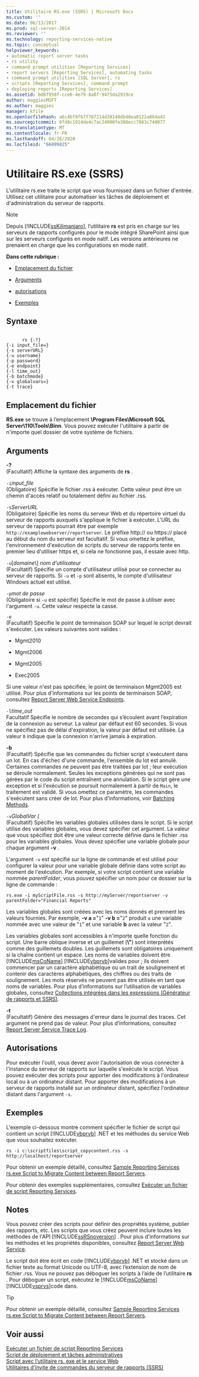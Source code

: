 ```yaml
---
title: Utilitaire RS.exe (SSRS) | Microsoft Docs
ms.custom: ''
ms.date: 06/13/2017
ms.prod: sql-server-2014
ms.reviewer: ''
ms.technology: reporting-services-native
ms.topic: conceptual
helpviewer_keywords:
- automatic report server tasks
- rs utility
- command prompt utilities [Reporting Services]
- report servers [Reporting Services], automating tasks
- command prompt utilities [SQL Server], rs
- scripts [Reporting Services], command prompt
- deploying reports [Reporting Services]
ms.assetid: bd6f958f-cce6-4e79-8a0f-9475da2919ce
author: maggiesMSFT
ms.author: maggies
manager: kfile
ms.openlocfilehash: a6c4bf8f67f787214d38148db40ea8122a064a42
ms.sourcegitcommit: 6fd8c1914de4c7ac24900fe388ecc7883c740077
ms.translationtype: MT
ms.contentlocale: fr-FR
ms.lasthandoff: 04/26/2020
ms.locfileid: "66099825"
---
```

# <a name="rsexe-utility-ssrs"></a>Utilitaire RS.exe (SSRS)
  L'utilitaire rs.exe traite le script que vous fournissez dans un fichier d'entrée. Utilisez cet utilitaire pour automatiser les tâches de déploiement et d'administration du serveur de rapports.  
  
> [!NOTE]  
>  Depuis [!INCLUDE[ssKilimanjaro](../../includes/sskilimanjaro-md.md)], l’utilitaire **rs** est pris en charge sur les serveurs de rapports configurés pour le mode intégré SharePoint ainsi que sur les serveurs configurés en mode natif. Les versions antérieures ne prenaient en charge que les configurations en mode natif.  
  
 **Dans cette rubrique :**  
  
-   [Emplacement du fichier](#bkmk_filelocation)  
  
-   [Arguments](#bkmk_arguments)  
  
-   [autorisations](#bkmk_permissions)  
  
-   [Exemples](#bkmk_examples)  
  
## <a name="syntax"></a>Syntaxe  
  
```  
  
      rs {-?}  
{-i input_file=}  
{-s serverURL}  
{-u username}  
{-p password}  
{-e endpoint}  
{-l time_out}  
{-b batchmode}  
{-v globalvars=}  
{-t trace}  
```  
  
##  <a name="file-location"></a><a name="bkmk_filelocation"></a> Emplacement du fichier  
 **RS.exe** se trouve à l’emplacement **\Program Files\Microsoft SQL Server\110\Tools\Binn**. Vous pouvez exécuter l'utilitaire à partir de n'importe quel dossier de votre système de fichiers.  
  
##  <a name="arguments"></a><a name="bkmk_arguments"></a>Arguments  
 **-?**  
 (Facultatif) Affiche la syntaxe des arguments de **rs** .  
  
 `-i`*input_file*  
 (Obligatoire) Spécifie le fichier .rss à exécuter. Cette valeur peut être un chemin d'accès relatif ou totalement défini au fichier .rss.  
  
 `-s`*ServerURL*  
 (Obligatoire) Spécifie les noms du serveur Web et du répertoire virtuel du serveur de rapports auxquels s'applique le fichier à exécuter. L'URL du serveur de rapports pourrait être par exemple `http://examplewebserver/reportserver`. Le préfixe http:// ou https:// placé au début du nom du serveur est facultatif. Si vous omettez le préfixe, l'environnement d'exécution de scripts du serveur de rapports tente en premier lieu d'utiliser https et, si cela ne fonctionne pas, il essaie avec http.  
  
 `-u`[*domaine*\\] *nom d’utilisateur*  
 (Facultatif) Spécifie un compte d'utilisateur utilisé pour se connecter au serveur de rapports. Si `-u` et `-p` sont absents, le compte d'utilisateur Windows actuel est utilisé.  
  
 `-p`*mot de passe*  
 (Obligatoire si `-u` est spécifié) Spécifie le mot de passe à utiliser avec l'argument `-u`. Cette valeur respecte la casse.  
  
 `-e`  
 (Facultatif) Spécifie le point de terminaison SOAP sur lequel le script devrait s'exécuter. Les valeurs suivantes sont valides :  
  
-   Mgmt2010  
  
-   Mgmt2006  
  
-   Mgmt2005  
  
-   Exec2005  
  
 Si une valeur n'est pas spécifiée, le point de terminaison Mgmt2005 est utilisé. Pour plus d'informations sur les points de terminaison SOAP, consultez [Report Server Web Service Endpoints](../report-server-web-service/methods/report-server-web-service-endpoints.md).  
  
 `-l`*time_out*  
 Facultatif Spécifie le nombre de secondes qui s’écoulent avant l’expiration de la connexion au serveur. La valeur par défaut est 60 secondes. Si vous ne spécifiez pas de délai d'expiration, la valeur par défaut est utilisée. La valeur `0` indique que la connexion n'arrive jamais à expiration.  
  
 **-b**  
 (Facultatif) Spécifie que les commandes du fichier script s'exécutent dans un lot. En cas d'échec d'une commande, l'ensemble du lot est annulé. Certaines commandes ne peuvent pas être traitées par lot ; leur exécution se déroule normalement. Seules les exceptions générées qui ne sont pas gérées par le code du script entraînent une annulation. Si le script gère une exception et si l'exécution se poursuit normalement à partir de `Main`, le traitement est validé. Si vous omettez ce paramètre, les commandes s'exécutent sans créer de lot. Pour plus d’informations, voir [Batching Methods](../report-server-web-service-net-framework-soap-headers/batching-methods.md).  
  
 `-v`*GlobalVar (*  
 (Facultatif) Spécifie les variables globales utilisées dans le script. Si le script utilise des variables globales, vous devez spécifier cet argument. La valeur que vous spécifiez doit être une valeur correcte définie dans le fichier .rss pour les variables globales. Vous devez spécifier une variable globale pour chaque argument **-v** .  
  
 L'argument `-v` est spécifié sur la ligne de commande et est utilisé pour configurer la valeur pour une variable globale définie dans votre script au moment de l'exécution. Par exemple, si votre script contient une variable nommée *parentFolder*, vous pouvez spécifier un nom pour ce dossier sur la ligne de commande :  
  
 `rs.exe -i myScriptFile.rss -s http://myServer/reportserver -v parentFolder="Financial Reports"`  
  
 Les variables globales sont créées avec les noms donnés et prennent les valeurs fournies. Par exemple, **-v a =**"`1`" **-v b =**"`2`" produit `a` une variable nommée avec une valeur de "`1`" et une variable **b** avec la valeur "`2`".  
  
 Les variables globales sont accessibles à n'importe quelle fonction du script. Une barre oblique inverse et un guillemet (**\\"**) sont interprétés comme des guillemets doubles. Les guillemets sont obligatoires uniquement si la chaîne contient un espace. Les noms de variables doivent être [!INCLUDE[msCoName](../../includes/msconame-md.md)] [!INCLUDE[vbprvb](../../includes/vbprvb-md.md)]valides pour ; ils doivent commencer par un caractère alphabétique ou un trait de soulignement et contenir des caractères alphabétiques, des chiffres ou des traits de soulignement. Les mots réservés ne peuvent pas être utilisés en tant que noms de variables. Pour plus d’informations sur l’utilisation de variables globales, consultez [Collections intégrées dans les expressions &#40;Générateur de rapports et SSRS&#41;](../report-design/built-in-collections-in-expressions-report-builder.md).  
  
 **-t**  
 (Facultatif) Génère des messages d'erreur dans le journal des traces. Cet argument ne prend pas de valeur. Pour plus d’informations, consultez [Report Server Service Trace Log](../report-server/report-server-service-trace-log.md).  
  
##  <a name="permissions"></a><a name="bkmk_permissions"></a> Autorisations  
 Pour exécuter l'outil, vous devez avoir l'autorisation de vous connecter à l'instance du serveur de rapports sur laquelle s'exécute le script. Vous pouvez exécuter des scripts pour apporter des modifications à l'ordinateur local ou à un ordinateur distant. Pour apporter des modifications à un serveur de rapports installé sur un ordinateur distant, spécifiez l'ordinateur distant dans l'argument `-s`.  
  
##  <a name="examples"></a><a name="bkmk_examples"></a> Exemples  
 L'exemple ci-dessous montre comment spécifier le fichier de script qui contient un script [!INCLUDE[vbprvb](../../includes/vbprvb-md.md)] .NET et les méthodes du service Web que vous souhaitez exécuter.  
  
```  
rs -i c:\scriptfiles\script_copycontent.rss -s http://localhost/reportserver  
```  
  
  Pour obtenir un exemple détaillé, consultez [Sample Reporting Services rs.exe Script to Migrate Content between Report Servers](sample-reporting-services-rs-exe-script-to-copy-content-between-report-servers.md).  
  
 Pour obtenir des exemples supplémentaires, consultez [Exécuter un fichier de script Reporting Services](run-a-reporting-services-script-file.md).  
  
## <a name="remarks"></a>Notes  
 Vous pouvez créer des scripts pour définir des propriétés système, publier des rapports, etc. Les scripts que vous créez peuvent inclure toutes les méthodes de l'API [!INCLUDE[ssRSnoversion](../../includes/ssrsnoversion-md.md)] . Pour plus d'informations sur les méthodes et les propriétés disponibles, consultez [Report Server Web Service](../report-server-web-service/report-server-web-service.md).  
  
 Le script doit être écrit en code [!INCLUDE[vbprvb](../../includes/vbprvb-md.md)] .NET et stocké dans un fichier texte au format Unicode ou UTF-8, avec l’extension de nom de fichier .rss. Vous ne pouvez pas déboguer les scripts à l’aide de l’utilitaire **rs** . Pour déboguer un script, exécutez le [!INCLUDE[msCoName](../../includes/msconame-md.md)] [!INCLUDE[vsprvs](../../includes/vsprvs-md.md)]code dans.  
  
> [!TIP]  
>   Pour obtenir un exemple détaillé, consultez [Sample Reporting Services rs.exe Script to Migrate Content between Report Servers](sample-reporting-services-rs-exe-script-to-copy-content-between-report-servers.md).  
  
## <a name="see-also"></a>Voir aussi  
 [Exécuter un fichier de script Reporting Services](run-a-reporting-services-script-file.md)   
 [Script de déploiement et tâches administratives](script-deployment-and-administrative-tasks.md)   
 [Script avec l’utilitaire rs. exe et le service Web](script-with-the-rs-exe-utility-and-the-web-service.md)   
 [Utilitaires d’invite de commandes du serveur de rapports &#40;SSRS&#41;](report-server-command-prompt-utilities-ssrs.md)  
  
  
